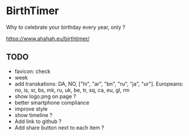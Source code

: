 # BirthTimer

Why to celebrate your birthday every year, only ?

https://www.ahahah.eu/birthtimer/

## TODO

- favicon: check
- week
- add transkations: DA, NO, ["hi", "ar", "bn", "ru", "ja", "ur"]. Europeans: no, is, sr, bs, mk, ru, uk, be, tr, sq, ca, eu, gl, rm
- show logo.png on page ?
- better smartphone compliance
- improve style
- show timeline ?
- Add link to github ?
- Add share button next to each item ?

